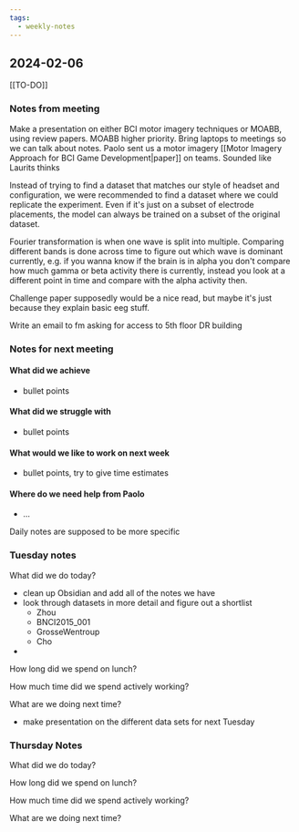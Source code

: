 ```yaml
---
tags:
  - weekly-notes
---
```

## 2024-02-06
[[TO-DO]]
### Notes from meeting
Make a presentation on either BCI motor imagery techniques or MOABB, using review papers. MOABB higher priority.
Bring laptops to meetings so we can talk about notes.
Paolo sent us a motor imagery [[Motor Imagery Approach for BCI Game Development|paper]] on teams.
Sounded like Laurits thinks 

Instead of trying to find a dataset that matches our style of headset and configuration, we were recommended to find a dataset where we could replicate the experiment. Even if it's just on a subset of electrode placements, the model can always be trained on a subset of the original dataset.

Fourier transformation is when one wave is split into multiple. Comparing different bands is done across time to figure out which wave is dominant currently, e.g. if you wanna know if the brain is in alpha you don't compare how much gamma or beta activity there is currently, instead you look at a different point in time and compare with the alpha activity then.

Challenge paper supposedly would be a nice read, but maybe it's just because they explain basic eeg stuff.

Write an email to fm asking for access to 5th floor DR building

### Notes for next meeting
#### What did we achieve
* bullet points
#### What did we struggle with
* bullet points

#### What would we like to work on next week
* bullet points, try to give time estimates

#### Where do we need help from Paolo
* ...


Daily notes are supposed to be more specific
### Tuesday notes
What did we do today?
- clean up Obsidian and add all of the notes we have
- look through datasets in more detail and figure out a shortlist
	- Zhou
	- BNCI2015_001
	- GrosseWentroup
	- Cho
- 

How long did we spend on lunch?


How much time did we spend actively working?


What are we doing next time?
- make presentation on the different data sets for next Tuesday

### Thursday Notes
What did we do today?


How long did we spend on lunch?


How much time did we spend actively working?


What are we doing next time?
